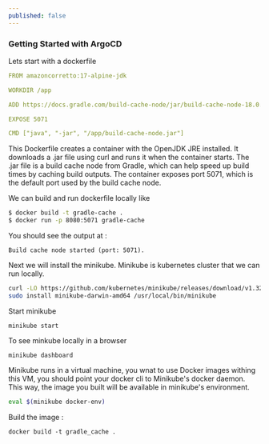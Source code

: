 ```yaml
---
published: false
---
```


### Getting Started with ArgoCD

Lets start with a dockerfile

```yaml
FROM amazoncorretto:17-alpine-jdk

WORKDIR /app

ADD https://docs.gradle.com/build-cache-node/jar/build-cache-node-18.0.jar /app/build-cache-node.jar

EXPOSE 5071

CMD ["java", "-jar", "/app/build-cache-node.jar"]
```

This Dockerfile creates a container with the OpenJDK JRE installed. It downloads a .jar file using curl and runs it when the container starts. The .jar file is a build cache node from Gradle, which can help speed up build times by caching build outputs. The container exposes port 5071, which is the default port used by the build cache node.

We can build and run dockerfile locally like

```bash
$ docker build -t gradle-cache .
$ docker run -p 8080:5071 gradle-cache
```

You should see the output at : 

```
Build cache node started (port: 5071).
```

Next we will install the minikube. Minikube is kubernetes cluster that we can run locally.


```bash
curl -LO https://github.com/kubernetes/minikube/releases/download/v1.32.0/minikube-darwin-arm64
sudo install minikube-darwin-amd64 /usr/local/bin/minikube
```

Start minikube

```
minikube start
```

To see minkube locally in a browser

```
minikube dashboard
```

Minikube runs in a virtual machine, you wnat to use Docker images withing this VM, you should point your docker cli to Minikube's docker daemon. This way, the image you built will be available in minikube's environment. 

```bash
eval $(minikube docker-env)
```

Build the image : 

```
docker build -t gradle_cache . 
````
